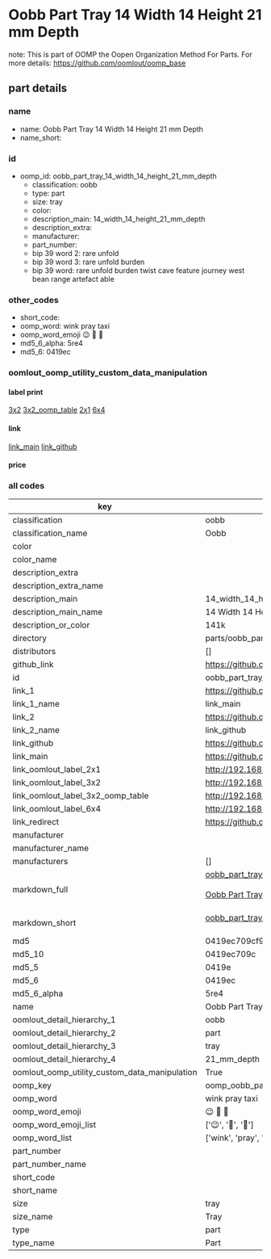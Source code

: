 # Oobb Part Tray 14 Width 14 Height 21 mm Depth  

note: This is part of OOMP the Oopen Organization Method For Parts. For more details: https://github.com/oomlout/oomp_base

##  part details
  







### name
* name: Oobb Part Tray 14 Width 14 Height 21 mm Depth
* name_short: 
### id
* oomp_id: oobb_part_tray_14_width_14_height_21_mm_depth
  * classification: oobb
  * type: part
  * size: tray
  * color: 
  * description_main: 14_width_14_height_21_mm_depth
  * description_extra: 
  * manufacturer: 
  * part_number: 
  * bip 39 word 2: rare unfold
  * bip 39 word 3: rare unfold burden
  * bip 39 word: rare unfold burden twist cave feature journey west bean range artefact able

### other_codes
* short_code: 
* oomp_word: wink pray taxi
* oomp_word_emoji :wink: :pray: :taxi:
* md5_6_alpha: 5re4
* md5_6: 0419ec






### oomlout_oomp_utility_custom_data_manipulation
#### label print
[3x2](http://192.168.1.245:1112/?label=oomp%205re4)
[3x2_oomp_table](http://192.168.1.108:1112/?label=oomp%205re4)
[2x1](http://192.168.1.242:1112/?label=oomp%205re4)
[6x4](http://192.168.1.55:1112/?label=oomp%205re4)    

#### link

[link_main](https://github.com/oomlout/oomlout_oomp_version_1_messy/tree/main/parts/oobb_part_tray_14_width_14_height_21_mm_depth) [link_github](https://github.com/oomlout/oomlout_oomp_version_1_messy/tree/main/parts/oobb_part_tray_14_width_14_height_21_mm_depth)                             

#### price







### all codes 
| key | value |  
| --- | --- |  
| classification | oobb |  
| classification_name | Oobb |  
| color |  |  
| color_name |  |  
| description_extra |  |  
| description_extra_name |  |  
| description_main | 14_width_14_height_21_mm_depth |  
| description_main_name | 14 Width 14 Height 21 mm Depth |  
| description_or_color | 141k |  
| directory | parts/oobb_part_tray_14_width_14_height_21_mm_depth |  
| distributors | [] |  
| github_link | https://github.com/oomlout/oomlout_oomp_part_src/tree/main/parts/oobb_part_tray_14_width_14_height_21_mm_depth |  
| id | oobb_part_tray_14_width_14_height_21_mm_depth |  
| link_1 | https://github.com/oomlout/oomlout_oomp_version_1_messy/tree/main/parts/oobb_part_tray_14_width_14_height_21_mm_depth |  
| link_1_name | link_main |  
| link_2 | https://github.com/oomlout/oomlout_oomp_version_1_messy/tree/main/parts/oobb_part_tray_14_width_14_height_21_mm_depth |  
| link_2_name | link_github |  
| link_github | https://github.com/oomlout/oomlout_oomp_version_1_messy/tree/main/parts/oobb_part_tray_14_width_14_height_21_mm_depth |  
| link_main | https://github.com/oomlout/oomlout_oomp_version_1_messy/tree/main/parts/oobb_part_tray_14_width_14_height_21_mm_depth |  
| link_oomlout_label_2x1 | http://192.168.1.242:1112/?label=oomp%205re4 |  
| link_oomlout_label_3x2 | http://192.168.1.245:1112/?label=oomp%205re4 |  
| link_oomlout_label_3x2_oomp_table | http://192.168.1.108:1112/?label=oomp%205re4 |  
| link_oomlout_label_6x4 | http://192.168.1.55:1112/?label=oomp%205re4 |  
| link_redirect | https://github.com/oomlout/oomlout_oomp_version_1_messy/tree/main/parts/oobb_part_tray_14_width_14_height_21_mm_depth |  
| manufacturer |  |  
| manufacturer_name |  |  
| manufacturers | [] |  
| markdown_full | [oobb_part_tray_14_width_14_height_21_mm_depth](none)<br>[](none)<br>[Oobb Part Tray 14 Width 14 Height 21 Mm Depth](none)<br><br> |  
| markdown_short | [oobb_part_tray_14_width_14_height_21_mm_depth](none)<br><br> |  
| md5 | 0419ec709cf96f0d50926eb83d3b4d90 |  
| md5_10 | 0419ec709c |  
| md5_5 | 0419e |  
| md5_6 | 0419ec |  
| md5_6_alpha | 5re4 |  
| name | Oobb Part Tray 14 Width 14 Height 21 mm Depth |  
| oomlout_detail_hierarchy_1 | oobb |  
| oomlout_detail_hierarchy_2 | part |  
| oomlout_detail_hierarchy_3 | tray |  
| oomlout_detail_hierarchy_4 | 21_mm_depth |  
| oomlout_oomp_utility_custom_data_manipulation | True |  
| oomp_key | oomp_oobb_part_tray_14_width_14_height_21_mm_depth |  
| oomp_word | wink pray taxi |  
| oomp_word_emoji | :wink: :pray: :taxi: |  
| oomp_word_emoji_list | [':wink:', ':pray:', ':taxi:'] |  
| oomp_word_list | ['wink', 'pray', 'taxi'] |  
| part_number |  |  
| part_number_name |  |  
| short_code |  |  
| short_name |  |  
| size | tray |  
| size_name | Tray |  
| type | part |  
| type_name | Part |  
